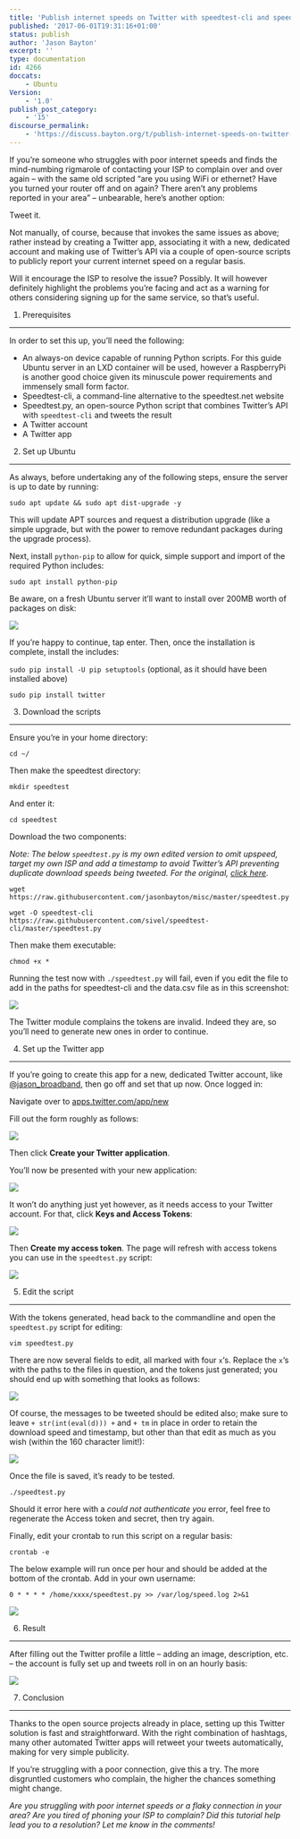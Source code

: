 ```yaml
---
title: 'Publish internet speeds on Twitter with speedtest-cli and speedtest.py'
published: '2017-06-01T19:31:16+01:00'
status: publish
author: 'Jason Bayton'
excerpt: ''
type: documentation
id: 4266
doccats:
    - Ubuntu
Version:
    - '1.0'
publish_post_category:
    - '15'
discourse_permalink:
    - 'https://discuss.bayton.org/t/publish-internet-speeds-on-twitter-with-speedtest-cli-and-speedtest-py/55'
---
```

If you’re someone who struggles with poor internet speeds and finds the mind-numbing rigmarole of contacting your ISP to complain over and over again – with the same old scripted “are you using WiFi or ethernet? Have you turned your router off and on again? There aren’t any problems reported in your area” – unbearable, here’s another option:

Tweet it.

Not manually, of course, because that invokes the same issues as above; rather instead by creating a Twitter app, associating it with a new, dedicated account and making use of Twitter’s API via a couple of open-source scripts to publicly report your current internet speed on a regular basis.

Will it encourage the ISP to resolve the issue? Possibly. It will however definitely highlight the problems you’re facing and act as a warning for others considering signing up for the same service, so that’s useful.

1. Prerequisites
----------------

In order to set this up, you’ll need the following:

- An always-on device capable of running Python scripts. For this guide Ubuntu server in an LXD container will be used, however a RaspberryPi is another good choice given its minuscule power requirements and immensely small form factor.
- Speedtest-cli, a command-line alternative to the speedtest.net website
- Speedtest.py, an open-source Python script that combines Twitter’s API with `speedtest-cli` and tweets the result
- A Twitter account
- A Twitter app

2. Set up Ubuntu
----------------

As always, before undertaking any of the following steps, ensure the server is up to date by running:

`sudo apt update && sudo apt dist-upgrade -y`

This will update APT sources and request a distribution upgrade (like a simple upgrade, but with the power to remove redundant packages during the upgrade process).

Next, install `python-pip` to allow for quick, simple support and import of the required Python includes:

`sudo apt install python-pip`

Be aware, on a fresh Ubuntu server it’ll want to install over 200MB worth of packages on disk:

[![](https://r2_worker.bayton.workers.dev/uploads/2017/06/python-pip.png)](https://r2_worker.bayton.workers.dev/uploads/2017/06/python-pip.png)

If you’re happy to continue, tap enter. Then, once the installation is complete, install the includes:

`sudo pip install -U pip setuptools` (optional, as it should have been installed above)

`sudo pip install twitter`

3. Download the scripts
-----------------------

Ensure you’re in your home directory:

`cd ~/`

Then make the speedtest directory:

`mkdir speedtest`

And enter it:

`cd speedtest`

Download the two components:

*Note: The below `speedtest.py` is my own edited version to omit upspeed, target my own ISP and add a timestamp to avoid Twitter’s API preventing duplicate download speeds being tweeted. For the original, [click here](https://gist.github.com/michelwilhelm/8de35523570c82eabfdb).*

`wget https://raw.githubusercontent.com/jasonbayton/misc/master/speedtest.py`

`wget -O speedtest-cli https://raw.githubusercontent.com/sivel/speedtest-cli/master/speedtest.py`

Then make them executable:

`chmod +x *`

Running the test now with `./speedtest.py` will fail, even if you edit the file to add in the paths for speedtest-cli and the data.csv file as in this screenshot:

[![](https://r2_worker.bayton.workers.dev/uploads/2017/06/speedtest.png)](https://r2_worker.bayton.workers.dev/uploads/2017/06/speedtest.png)

The Twitter module complains the tokens are invalid. Indeed they are, so you’ll need to generate new ones in order to continue.

4. Set up the Twitter app
-------------------------

If you’re going to create this app for a new, dedicated Twitter account, like [@jason\_broadband](https://twitter.com/jason_broadband), then go off and set that up now. Once logged in:

Navigate over to [apps.twitter.com/app/new](https://apps.twitter.com/app/new)

Fill out the form roughly as follows:

[![](https://r2_worker.bayton.workers.dev/uploads/2017/05/twitter_createapp.png)](https://r2_worker.bayton.workers.dev/uploads/2017/05/twitter_createapp.png)

Then click **Create your Twitter application**.

You’ll now be presented with your new application:

[![](https://r2_worker.bayton.workers.dev/uploads/2017/05/twitter_appcreated.png)](https://r2_worker.bayton.workers.dev/uploads/2017/05/twitter_appcreated.png)

It won’t do anything just yet however, as it needs access to your Twitter account. For that, click **Keys and Access Tokens**:

[![](https://r2_worker.bayton.workers.dev/uploads/2017/05/twitter_createtoken.png)](https://r2_worker.bayton.workers.dev/uploads/2017/05/twitter_createtoken.png)

Then **Create my access token**. The page will refresh with access tokens you can use in the `speedtest.py` script:

[![](https://r2_worker.bayton.workers.dev/uploads/2017/05/twitter_tokencreated.png)](https://r2_worker.bayton.workers.dev/uploads/2017/05/twitter_tokencreated.png)

5. Edit the script
------------------

With the tokens generated, head back to the commandline and open the `speedtest.py` script for editing:

`vim speedtest.py`

There are now several fields to edit, all marked with four `x`‘s. Replace the `x`‘s with the paths to the files in question, and the tokens just generated; you should end up with something that looks as follows:

[![](https://r2_worker.bayton.workers.dev/uploads/2017/06/fullscript-1.png)](https://r2_worker.bayton.workers.dev/uploads/2017/06/fullscript-1.png)

Of course, the messages to be tweeted should be edited also; make sure to leave `+ str(int(eval(d))) +` and `+ tm` in place in order to retain the download speed and timestamp, but other than that edit as much as you wish (within the 160 character limit!):

[![](https://r2_worker.bayton.workers.dev/uploads/2017/06/finalscript.png)](https://r2_worker.bayton.workers.dev/uploads/2017/06/finalscript.png)

Once the file is saved, it’s ready to be tested.

`./speedtest.py`

Should it error here with a *could not authenticate you* error, feel free to regenerate the Access token and secret, then try again.

Finally, edit your crontab to run this script on a regular basis:

`crontab -e`

The below example will run once per hour and should be added at the bottom of the crontab. Add in your own username:

`0 * * * * /home/xxxx/speedtest.py >> /var/log/speed.log 2>&1`

[![](https://r2_worker.bayton.workers.dev/uploads/2017/06/crontab.png)](https://r2_worker.bayton.workers.dev/uploads/2017/06/crontab.png)

6. Result
---------

After filling out the Twitter profile a little – adding an image, description, etc. – the account is fully set up and tweets roll in on an hourly basis:

[![](https://r2_worker.bayton.workers.dev/uploads/2017/06/twitter-showcase.png)](https://r2_worker.bayton.workers.dev/uploads/2017/06/twitter-showcase.png)

7. Conclusion
-------------

Thanks to the open source projects already in place, setting up this Twitter solution is fast and straightforward. With the right combination of hashtags, many other automated Twitter apps will retweet your tweets automatically, making for very simple publicity.

If you’re struggling with a poor connection, give this a try. The more disgruntled customers who complain, the higher the chances something might change.

*Are you struggling with poor internet speeds or a flaky connection in your area? Are you tired of phoning your ISP to complain? Did this tutorial help lead you to a resolution? Let me know in the comments!*